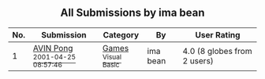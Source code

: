 ﻿<div align="center">

## All Submissions by ima bean

</div>

No.  | Submission | Category | By   | User Rating
---- | ---------- | -------- | ---- | -----------
1 | [AVIN Pong<br /><sup>2001-04-25 08:57:46</sup>](https://github.com/Planet-Source-Code/ima-bean-avin-pong__1-22683) | [Games<br /><sup>Visual Basic</sup>](../ByCategory/games__1-38.md) | ima bean | 4.0 (8 globes from 2 users)
